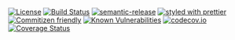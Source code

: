 [![License](https://img.shields.io/badge/License-BSD%203--Clause-blue.svg)](https://opensource.org/licenses/BSD-3-Clause)
[![Build Status](https://travis-ci.com/arlac77/length-prefix-framed-stream.svg?branch=master)](https://travis-ci.com/arlac77/length-prefix-framed-stream)
[![semantic-release](https://img.shields.io/badge/%20%20%F0%9F%93%A6%F0%9F%9A%80-semantic--release-e10079.svg)](https://github.com/arlac77/length-prefix-framed-stream.git)
[![styled with prettier](https://img.shields.io/badge/styled_with-prettier-ff69b4.svg)](https://github.com/prettier/prettier)
[![Commitizen friendly](https://img.shields.io/badge/commitizen-friendly-brightgreen.svg)](http://commitizen.github.io/cz-cli/)
[![Known Vulnerabilities](https://snyk.io/test/github/arlac77/length-prefix-framed-stream/badge.svg)](https://snyk.io/test/github/arlac77/length-prefix-framed-stream)
[![codecov.io](http://codecov.io/github/arlac77/length-prefix-framed-stream/coverage.svg?branch=master)](http://codecov.io/github/arlac77/length-prefix-framed-stream?branch=master)
[![Coverage Status](https://coveralls.io/repos/arlac77/length-prefix-framed-stream/badge.svg)](https://coveralls.io/r/arlac77/length-prefix-framed-stream)
